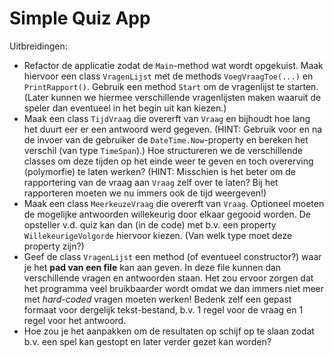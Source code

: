 # Simple Quiz App

Uitbreidingen:

- Refactor de applicatie zodat de `Main`-method wat wordt opgekuist.
  Maak hiervoor een class `VragenLijst` met de methods `VoegVraagToe(...)` en `PrintRapport()`. Gebruik een method `Start` om de vragenlijst te starten.
  (Later kunnen we hiermee verschillende vragenlijsten maken waaruit de speler dan eventueel in het begin uit kan kiezen.)
- Maak een class `TijdVraag` die overerft van `Vraag` en bijhoudt hoe lang het duurt eer er een antwoord werd gegeven.
  (HINT: Gebruik voor en na de invoer van de gebruiker de `DateTime.Now`-property en bereken het verschil (van type `TimeSpan`).)
  Hoe structureren we de verschillende classes om deze tijden op het einde weer te geven en toch overerving (polymorfie) te laten werken?
  (HINT: Misschien is het beter om de rapportering van de vraag aan `Vraag` zelf over te laten? Bij het rapporteren moeten we nu immers ook de tijd weergeven!)
- Maak een class `MeerkeuzeVraag` die overerft van `Vraag`. Optioneel moeten de mogelijke antwoorden willekeurig door elkaar gegooid worden.
  De opsteller v.d. quiz kan dan (in de code) met b.v. een property `WillekeurigeVolgorde` hiervoor kiezen. (Van welk type moet deze property zijn?)
- Geef de class `VragenLijst` een method (of eventueel constructor?) waar je het **pad van een file** kan aan geven.
  In deze file kunnen dan verschillende vragen en antwoorden staan.
  Het zou ervoor zorgen dat het programma veel bruikbaarder wordt omdat we dan immers niet meer met *hard-coded* vragen moeten werken!
  Bedenk zelf een gepast formaat voor dergelijk tekst-bestand, b.v. 1 regel voor de vraag en 1 regel voor het antwoord.
- Hoe zou je het aanpakken om de resultaten op schijf op te slaan zodat b.v. een spel kan gestopt en later verder gezet kan worden?



